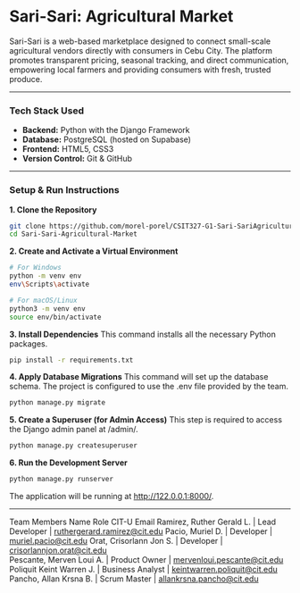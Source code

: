 # Sari-Sari: Agricultural Market

Sari-Sari is a web-based marketplace designed to connect small-scale agricultural vendors directly with consumers in Cebu City. The platform promotes transparent pricing, seasonal tracking, and direct communication, empowering local farmers and providing consumers with fresh, trusted produce.

---

### Tech Stack Used

*   **Backend:** Python with the Django Framework
*   **Database:** PostgreSQL (hosted on Supabase)
*   **Frontend:** HTML5, CSS3
*   **Version Control:** Git & GitHub

---

### Setup & Run Instructions


**1. Clone the Repository**
```bash
git clone https://github.com/morel-porel/CSIT327-G1-Sari-SariAgriculturalMarket.git
cd Sari-Sari-Agricultural-Market
```

**2. Create and Activate a Virtual Environment**
```bash
# For Windows
python -m venv env
env\Scripts\activate

# For macOS/Linux
python3 -m venv env
source env/bin/activate
```

**3. Install Dependencies**
This command installs all the necessary Python packages.
```bash
pip install -r requirements.txt
```

**4. Apply Database Migrations**
This command will set up the database schema. The project is configured to use the .env file provided by the team.
```bash
python manage.py migrate
```

**5. Create a Superuser (for Admin Access)**
This step is required to access the Django admin panel at /admin/.
```bash
python manage.py createsuperuser
```

**6. Run the Development Server**
```bash
python manage.py runserver
```

The application will be running at http://122.0.0.1:8000/.

---

Team Members
Name	Role	CIT-U Email
Ramirez, Ruther Gerald L. | Lead Developer | ruthergerard.ramirez@cit.edu
Pacio, Muriel D. | Developer | muriel.pacio@cit.edu
Orat, Crisorlann Jon S. | Developer | crisorlannjon.orat@cit.edu	
Pescante, Merven Loui A. | Product Owner | mervenloui.pescante@cit.edu
Poliquit Keint Warren J. | Business Analyst | keintwarren.poliquit@cit.edu
Pancho, Allan Krsna B. | Scrum Master | allankrsna.pancho@cit.edu			
							
							
							
							
							
							
							
